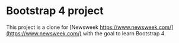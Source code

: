 # Bootstrap 4 project

This project is a clone for [Newsweek https://www.newsweek.com/](https://www.newsweek.com/) with the goal to learn Bootstrap 4.